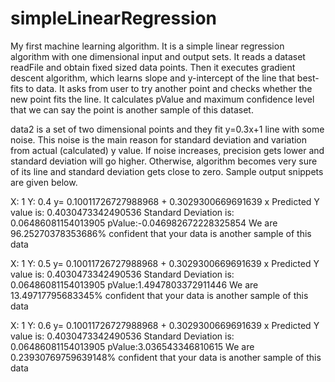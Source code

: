 # simpleLinearRegression
My first machine learning algorithm. It is a simple linear regression algorithm with one dimensional input and output sets. It reads a 
dataset readFile and obtain fixed sized data points. Then it executes gradient descent algorithm, which learns slope and y-intercept 
of the line that best-fits to data. It asks from user to try another point and checks whether the new point fits the line. It calculates pValue and maximum 
confidence level that we can say the point is another sample of this dataset.

data2 is a set of two dimensional points and they fit y=0.3x+1 line with some noise. This noise is the main reason for standard deviation
and variation from actual (calculated) y value. If noise increases, precision gets lower and standard deviation will go higher. Otherwise,
algorithm becomes very sure of its line and standard deviation gets close to zero. Sample output snippets are given below. 

X: 
1
Y: 
0.4
y= 0.10011726727988968 + 0.3029300669691639 x
Predicted Y value is: 0.4030473342490536
Standard Deviation is: 0.06486081154013905
pValue:-0.046982672228325854
We are 96.25270378353686% confident that your data is another sample of this data

X: 
1
Y: 
0.5
y= 0.10011726727988968 + 0.3029300669691639 x
Predicted Y value is: 0.4030473342490536
Standard Deviation is: 0.06486081154013905
pValue:1.4947803372911446
We are 13.49717795683345% confident that your data is another sample of this data

X: 
1
Y: 
0.6
y= 0.10011726727988968 + 0.3029300669691639 x
Predicted Y value is: 0.4030473342490536
Standard Deviation is: 0.06486081154013905
pValue:3.036543346810615
We are 0.23930769759639148% confident that your data is another sample of this data
